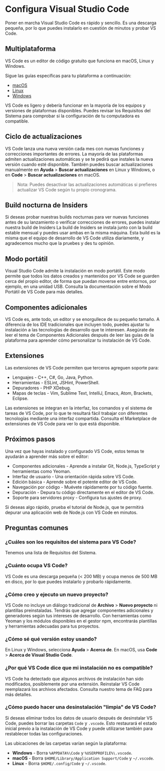 # Configura Visual Studio Code

Poner en marcha Visual Studio Code es rápido y sencillo. Es una descarga pequeña, por lo que puedes instalarlo en cuestión de minutos y probar VS Code.

## Multiplataforma

VS Code es un editor de código gratuito que funciona en macOS, Linux y Windows.

Sigue las guías específicas para tu plataforma a continuación:

* [macOS](/docs/Guia%20de%20Usuario/01%20Configuraci%C3%B3n%20Inicial/macOS)
* [Linux](/docs/Guia%20de%20Usuario/01%20Configuración%20Inicial/Linux)
* [Windows](/docs/Guia%20de%20Usuario/01%20Configuración%20Inicial/Windows)

VS Code es ligero y debería funcionar en la mayoría de los equipos y versiones de plataformas disponibles. Puedes revisar los Requisitos del Sistema para comprobar si la configuración de tu computadora es compatible.

## Ciclo de actualizaciones

VS Code lanza una nueva versión cada mes con nuevas funciones y correcciones importantes de errores. La mayoría de las plataformas admiten actualizaciones automáticas y se te pedirá que instales la nueva versión cuando esté disponible. También puedes buscar actualizaciones manualmente en **Ayuda** > **Buscar actualizaciones** en Linux y Windows, o en **Code** > **Buscar actualizaciones** en macOS.

> Nota: Puedes desactivar las actualizaciones automáticas si prefieres actualizar VS Code según tu propio cronograma.

## Build nocturna de Insiders

Si deseas probar nuestras builds nocturnas para ver nuevas funciones antes de su lanzamiento o verificar correcciones de errores, puedes instalar nuestra build de Insiders La build de Insiders se instala junto con la build estable mensual y puedes usar ambas en la misma máquina. Esta build es la misma que el equipo de desarrollo de VS Code utiliza diariamente, y agradecemos mucho que la pruebes y des tu opinión.

## Modo portátil

Visual Studio Code admite la instalación en modo portátil. Este modo permite que todos los datos creados y mantenidos por VS Code se guarden cerca del propio editor, de forma que puedan moverse entre entornos, por ejemplo, en una unidad USB. Consulta la documentación sobre el Modo Portátil de VS Code para más detalles.

## Componentes adicionales

VS Code es, ante todo, un editor y se enorgullece de su pequeño tamaño. A diferencia de los IDE tradicionales que incluyen todo, puedes ajustar tu instalación a las tecnologías de desarrollo que te interesen. Asegúrate de leer el tema de Componentes Adicionales después de leer las guías de la plataforma para aprender cómo personalizar tu instalación de VS Code.

## Extensiones

Las extensiones de VS Code permiten que terceros agreguen soporte para:

* Lenguajes - C++, C#, Go, Java, Python.
* Herramientas - ESLint, JSHint, PowerShell.
* Depuradores - PHP XDebug.
* Mapas de teclas - Vim, Sublime Text, IntelliJ, Emacs, Atom, Brackets, Eclipse.

Las extensiones se integran en la interfaz, los comandos y el sistema de tareas de VS Code, por lo que te resultará fácil trabajar con diferentes tecnologías mediante una interfaz compartida. Consulta el Marketplace de extensiones de VS Code para ver lo que está disponible.

## Próximos pasos

Una vez que hayas instalado y configurado VS Code, estos temas te ayudarán a aprender más sobre el editor:

* Componentes adicionales - Aprende a instalar Git, Node.js, TypeScript y herramientas como Yeoman.
* Interfaz de usuario - Una orientación rápida sobre VS Code.
* Edición básica - Aprende sobre el potente editor de VS Code.
* Navegación por código - Muévete rápidamente por tu código fuente.
* Depuración - Depura tu código directamente en el editor de VS Code.
* Soporte para servidores proxy - Configura tus ajustes de proxy.

Si deseas algo rápido, prueba el tutorial de Node.js, que te permitirá depurar una aplicación web de Node.js con VS Code en minutos.

## Preguntas comunes

### ¿Cuáles son los requisitos del sistema para VS Code?

Tenemos una lista de Requisitos del Sistema.

### ¿Cuánto ocupa VS Code?

VS Code es una descarga pequeña (< 200 MB) y ocupa menos de 500 MB en disco, por lo que puedes instalarlo y probarlo rápidamente.

### ¿Cómo creo y ejecuto un nuevo proyecto?

VS Code no incluye un diálogo tradicional de **Archivo** > **Nuevo proyecto** ni plantillas preinstaladas. Tendrás que agregar componentes adicionales y generadores según tus intereses de desarrollo. Con herramientas como Yeoman y los módulos disponibles en el gestor npm, encontrarás plantillas y herramientas adecuadas para tus proyectos.

### ¿Cómo sé qué versión estoy usando?

En Linux y Windows, selecciona **Ayuda** > **Acerca de**. En macOS, usa **Code** > **Acerca de Visual Studio Code**.

### ¿Por qué VS Code dice que mi instalación no es compatible?

VS Code ha detectado que algunos archivos de instalación han sido modificados, posiblemente por una extensión. Reinstalar VS Code reemplazará los archivos afectados. Consulta nuestro tema de FAQ para más detalles.

### ¿Cómo puedo hacer una desinstalación "limpia" de VS Code?

Si deseas eliminar todos los datos de usuario después de desinstalar VS Code, puedes borrar las carpetas `Code` y `.vscode`. Esto restaurará el estado inicial previo a la instalación de VS Code y puede utilizarse también para restablecer todas las configuraciones.

Las ubicaciones de las carpetas varían según la plataforma:

* **Windows** - Borra `%APPDATA%\Code` y `%USERPROFILE%\.vscode`.
* **macOS** - Borra `$HOME/Library/Application Support/Code` y `~/.vscode`.
* **Linux** - Borra `$HOME/.config/Code` y `~/.vscode`.
